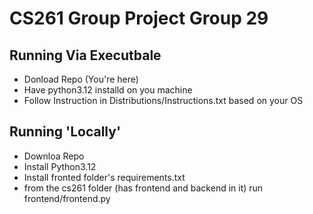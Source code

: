 # CS261 Group Project Group 29

## Running Via Executbale
- Donload Repo (You're here)
- Have python3.12 installd on you machine
- Follow Instruction in Distributions/Instructions.txt based on your OS

## Running 'Locally'
- Downloa Repo
- Install Python3.12
- Install fronted folder's requirements.txt
- from the cs261 folder (has frontend and backend in it) run frontend/frontend.py
